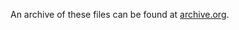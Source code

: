 An archive of these files can be found at [archive.org](https://web.archive.org/web/20210430100239/http://www.edu.gov.on.ca/eng/literacynumeracy/inspire/research/capacityBuilding.html).